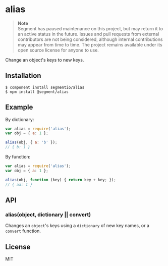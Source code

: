 
# alias

> **Note**  
> Segment has paused maintenance on this project, but may return it to an active status in the future. Issues and pull requests from external contributors are not being considered, although internal contributions may appear from time to time. The project remains available under its open source license for anyone to use.

Change an object's keys to new keys.

## Installation

    $ component install segmentio/alias
    $ npm install @segment/alias

## Example

By dictionary:

```js
var alias = require('alias');
var obj = { a: 1 };

alias(obj, { a: 'b' });
// { b: 1 }
```

By function:

```js
var alias = require('alias');
var obj = { a: 1 };

alias(obj, function (key) { return key + key; });
// { aa: 1 }
```

## API

### alias(object, dictionary || convert)

  Changes an `object`'s keys using a `dictionary` of new key names, or a `convert` function.

## License

  MIT
